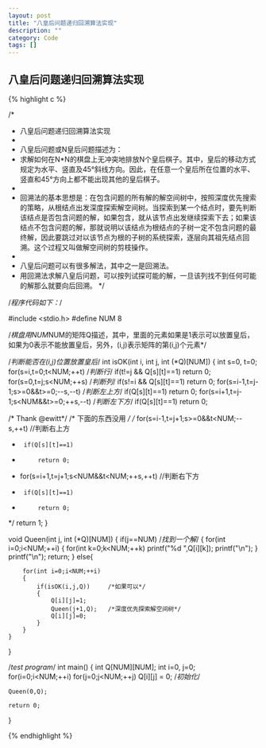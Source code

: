 ```yaml
---
layout: post
title: "八皇后问题递归回溯算法实现"
description: ""
category: Code
tags: []
---
```


## 八皇后问题递归回溯算法实现

{% highlight c %}

/*
 * 八皇后问题递归回溯算法实现
 *
 * 八皇后问题或N皇后问题描述为：
 * 求解如何在N*N的棋盘上无冲突地排放N个皇后棋子。其中，皇后的移动方式规定为水平、竖直及45°斜线方向。因此，在任意一个皇后所在位置的水平、竖直和45°方向上都不能出现其他的皇后棋子。
 *
 * 回溯法的基本思想是：在包含问题的所有解的解空间树中，按照深度优先搜索的策略，从根结点出发深度探索解空间树。当探索到某一个结点时，要先判断该结点是否包含问题的解，如果包含，就从该节点出发继续探索下去；如果该结点不包含问题的解，那就说明以该结点为根结点的子树一定不包含问题的最终解，因此要跳过对以该节点为根的子树的系统探索，逐层向其祖先结点回溯。这个过程又叫做解空间树的剪枝操作。
 *
 * 八皇后问题可以有很多解法，其中之一是回溯法。
 * 用回溯法求解八皇后问题，可以按列试探可能的解，一旦该列找不到任何可能的解那么就要向后回溯。
 */

/*程序代码如下：*/

#include <stdio.h>
#define NUM 8

/*棋盘用NUM*NUM的矩阵Q描述，其中，里面的元素如果是1表示可以放置皇后，如果为0表示不能放置皇后，另外，(i,j)表示矩阵的第(i,j)个元素*/

/*判断能否在(i,j)位置放置皇后*/
int isOK(int i, int j, int (*Q)[NUM])
{
    int s=0, t=0;
    for(s=i,t=0;t<NUM;++t)      /*判断行*/
        if(t!=j && Q[s][t]==1)
            return 0;
    for(s=0,t=j;s<NUM;++s)      /*判断列*/
        if(s!=i && Q[s][t]==1)
            return 0;
    for(s=i-1,t=j-1;s>=0&&t>=0;--s,--t)   /*判断左上方*/
        if(Q[s][t]==1)
            return 0;
    for(s=i+1,t=j-1;s<NUM&&t>=0;++s,--t)   /*判断左下方*/
        if(Q[s][t]==1)
            return 0;

/* Thank @ewitt*/
/* 下面的东西没用 */
/*    for(s=i-1,t=j+1;s>=0&&t<NUM;--s,++t)   //判断右上方
 *      if(Q[s][t]==1)
 *          return 0;
 *  for(s=i+1,t=j+1;s<NUM&&t<NUM;++s,++t)   //判断右下方
 *      if(Q[s][t]==1)
 *          return 0;

*/
    return 1;
}

void Queen(int j, int (*Q)[NUM])
{
    if(j==NUM)      /*找到一个解*/
    {
        for(int i=0;i<NUM;++i)
        {
            for(int k=0;k<NUM;++k)
                printf("%d ",Q[i][k]);
            printf("\n");
        }
        printf("\n");
        return;
    }
    else{

        for(int i=0;i<NUM;++i)
        {
            if(isOK(i,j,Q))     /*如果可以*/
            {
                Q[i][j]=1;
                Queen(j+1,Q);   /*深度优先探索解空间树*/
                Q[i][j]=0;
            }
        }
    }
}


/*test program*/
int main()
{
    int Q[NUM][NUM];
    int i=0, j=0;
    for(i=0;i<NUM;++i)
        for(j=0;j<NUM;++j)
            Q[i][j] = 0;   /*初始化*/

    Queen(0,Q);

    return 0;
}


{% endhighlight %}
